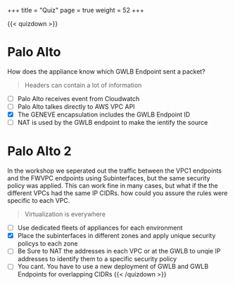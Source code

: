 +++
title = "Quiz"
page = true
weight = 52
+++

{{< quizdown >}}
# Palo Alto

How does the appliance know which GWLB Endpoint sent a packet?

> Headers can contain a lot of information


- [ ] Palo Alto receives event from Cloudwatch
- [ ] Palo Alto talkes directly to AWS VPC API
- [x] The GENEVE encapsulation includes the GWLB Endpoint ID
- [ ] NAT is used by the GWLB endpoint to make the ientify the source

# Palo Alto 2

In the workshop we seperated out the traffic between the VPC1 endpoints and the FWVPC endpoints using Subinterfaces, but the same security policy was applied. This can work fine in many cases, but what if the the different VPCs had the same IP CIDRs. how could you assure the rules were specific to each VPC.

> Virtualization is everywhere

- [ ] Use dedicated fleets of appliances for each environment
- [x] Place the subinterfaces in different zones and apply unique security policys to each zone
- [ ] Be Sure to NAT the addresses in each VPC or at the GWLB to unqie IP addresses to identify them to a specific security policy
- [ ] You cant. You have to use a new deployment of GWLB and GWLB Endpoints for overlapping CIDRs
{{< /quizdown >}}